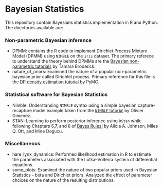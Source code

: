 # Bayesian Statistics
This repository contain Bayesians statistics implementation in R and Python. The directories available are:

### Non-parametric Bayesian inference
* DPMM: contains the R code to implement Dirichlet Process Mixture Model (DPMM) using `NIMBLE` on the `iris` dataset. The primary referece to understand the theory behind DPMMs are the [Bayesian non-parametric tutorials](https://tamarabroderick.com/tutorial_2017_simons.html) by Tamara Broderick.
* nature_of_priors: Examined the nature of a popular non-parametric bayesian prior called Dirichlet process. Primary reference for this file is the [DP density estimation tutorial](https://www.pymc.io/projects/examples/en/latest/mixture_models/dp_mix.html) by PyMC.
### Statistical software for Bayesian Statistics
* Nimble: Understanding `NIMBLE` syntax using a simple bayesian capture-recapture model example taken from the [`NIMBLE` tutorial](https://oliviergimenez.github.io/banana-book/intronimble.html) by Olivier Gimenez.
* STAN: Learning to perform posterior inference using `RStan` while following Chapters 6,7, and 8 of [Bayes Rules!](https://www.bayesrulesbook.com/) by Alicia A. Johnson, Miles Q. Ott, and Mine Dogucu.

### Miscellaneous
* hare_lynx_dynamics: Performed likelihood estimation in R to estimate the parameters associated with the Lotka–Volterra system of differential equations.
* some_plots: Examined the nature of two popular priors used in Bayesian Statistics - beta and Dirichlet priors. Analyzed the effect of parameter choices on the nature of the resulting distributions.
